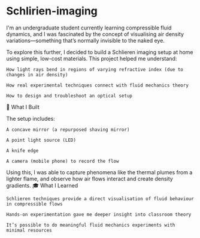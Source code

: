 # Schlirien-imaging
I'm an undergraduate student currently learning compressible fluid dynamics, and I was fascinated by the concept of visualising air density variations—something that’s normally invisible to the naked eye.

To explore this further, I decided to build a Schlieren imaging setup at home using simple, low-cost materials. This project helped me understand:

    How light rays bend in regions of varying refractive index (due to changes in air density)

    How real experimental techniques connect with fluid mechanics theory

    How to design and troubleshoot an optical setup

🔬 What I Built

The setup includes:

    A concave mirror (a repurposed shaving mirror)

    A point light source (LED)

    A knife edge

    A camera (mobile phone) to record the flow

Using this, I was able to capture phenomena like the thermal plumes from a lighter flame, and observe how air flows interact and create density gradients.
🎓 What I Learned

    Schlieren techniques provide a direct visualisation of fluid behaviour in compressible flows

    Hands-on experimentation gave me deeper insight into classroom theory

    It’s possible to do meaningful fluid mechanics experiments with minimal resources
